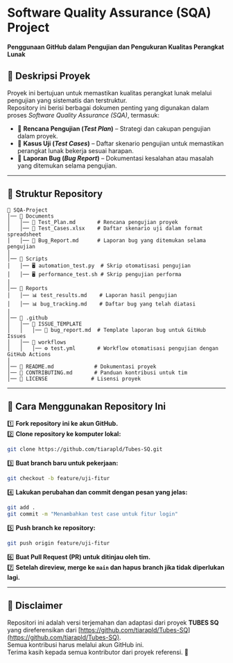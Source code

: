 # **Software Quality Assurance (SQA) Project**  
**Penggunaan GitHub dalam Pengujian dan Pengukuran Kualitas Perangkat Lunak**  

## 📌 **Deskripsi Proyek**  
Proyek ini bertujuan untuk memastikan kualitas perangkat lunak melalui pengujian yang sistematis dan terstruktur.  
Repository ini berisi berbagai dokumen penting yang digunakan dalam proses *Software Quality Assurance (SQA)*, termasuk:  

- 📌 **Rencana Pengujian (*Test Plan*)** – Strategi dan cakupan pengujian dalam proyek.  
- 📌 **Kasus Uji (*Test Cases*)** – Daftar skenario pengujian untuk memastikan perangkat lunak bekerja sesuai harapan.  
- 📌 **Laporan Bug (*Bug Report*)** – Dokumentasi kesalahan atau masalah yang ditemukan selama pengujian.  

---

## 📂 **Struktur Repository**  
```
📁 SQA-Project
│── 📁 Documents  
│   │── 📝 Test_Plan.md       # Rencana pengujian proyek  
│   │── 📝 Test_Cases.xlsx    # Daftar skenario uji dalam format spreadsheet  
│   │── 📝 Bug_Report.md      # Laporan bug yang ditemukan selama pengujian  
│
│── 📁 Scripts  
│   │── 🖥️ automation_test.py  # Skrip otomatisasi pengujian  
│   │── 🖥️ performance_test.sh # Skrip pengujian performa  
│
│── 📁 Reports  
│   │── 📊 test_results.md    # Laporan hasil pengujian  
│   │── 📊 bug_tracking.md    # Daftar bug yang telah diatasi  
│
│── 📁 .github  
│   │── 📁 ISSUE_TEMPLATE  
│   │   │── 📝 bug_report.md  # Template laporan bug untuk GitHub Issues  
│   │── 📁 workflows  
│   │   │── ⚙️ test.yml       # Workflow otomatisasi pengujian dengan GitHub Actions  
│
│── 📄 README.md             # Dokumentasi proyek  
│── 📄 CONTRIBUTING.md       # Panduan kontribusi untuk tim  
│── 📄 LICENSE              # Lisensi proyek  
```

---

## 🚀 **Cara Menggunakan Repository Ini**  

1️⃣ **Fork repository ini ke akun GitHub.**  
2️⃣ **Clone repository ke komputer lokal:**  
   ```sh
   git clone https://github.com/tiarapld/Tubes-SQ.git
   ```  
3️⃣ **Buat branch baru untuk pekerjaan:**  
   ```sh
   git checkout -b feature/uji-fitur
   ```  
4️⃣ **Lakukan perubahan dan commit dengan pesan yang jelas:**  
   ```sh
   git add .
   git commit -m "Menambahkan test case untuk fitur login"
   ```  
5️⃣ **Push branch ke repository:**  
   ```sh
   git push origin feature/uji-fitur
   ```  
6️⃣ **Buat Pull Request (PR) untuk ditinjau oleh tim.**  
7️⃣ **Setelah direview, merge ke `main` dan hapus branch jika tidak diperlukan lagi.**  

---

## 📌 **Disclaimer**  
Repositori ini adalah versi terjemahan dan adaptasi dari proyek **TUBES SQ** yang direferensikan dari [https://github.com/tiarapld/Tubes-SQ](https://github.com/tiarapld/Tubes-SQ).  
Semua kontribusi harus melalui akun GitHub ini.  
Terima kasih kepada semua kontributor dari proyek referensi. 🙌  

